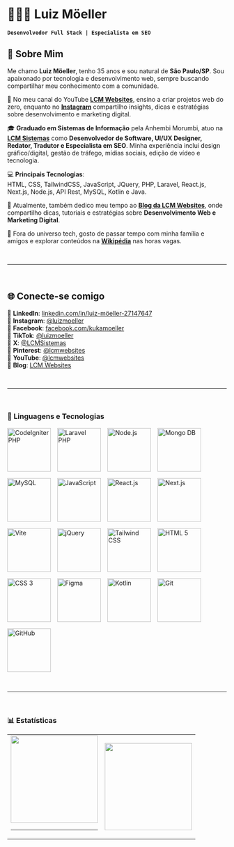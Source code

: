 # 👨🏻‍💻 Luiz Möeller  

**`Desenvolvedor Full Stack | Especialista em SEO`**  

## 📌 Sobre Mim

Me chamo **Luiz Möeller**, tenho 35 anos e sou natural de **São Paulo/SP**. Sou apaixonado por tecnologia e desenvolvimento web, sempre buscando compartilhar meu conhecimento com a comunidade.  

🎥 No meu canal do YouTube **[LCM Websites](https://youtube.com/@lcmwebsites)**, ensino a criar projetos web do zero, enquanto no **[Instagram](https://www.instagram.com/luizmoeller)** compartilho insights, dicas e estratégias sobre desenvolvimento e marketing digital.  

🎓 **Graduado em Sistemas de Informação** pela Anhembi Morumbi, atuo na **[LCM Sistemas](https://lcmsistemas.com.br/)** como **Desenvolvedor de Software, UI/UX Designer, Redator, Tradutor e Especialista em SEO**. Minha experiência inclui design gráfico/digital, gestão de tráfego, mídias sociais, edição de vídeo e tecnologia.  

💻 **Principais Tecnologias**:  
HTML, CSS, TailwindCSS, JavaScript, JQuery, PHP, Laravel, React.js, Next.js, Node.js, API Rest, MySQL, Kotlin e Java.  

📖 Atualmente, também dedico meu tempo ao **[Blog da LCM Websites](https://blog.lcmwebsites.com.br/)**, onde compartilho dicas, tutoriais e estratégias sobre **Desenvolvimento Web e Marketing Digital**.  

🚀 Fora do universo tech, gosto de passar tempo com minha família e amigos e explorar conteúdos na **[Wikipédia](https://pt.wikipedia.org/wiki/Wikip%C3%A9dia:P%C3%A1gina_principal)** nas horas vagas.

<br><hr><br>

## 🌐 Conecte-se comigo

🔹 **LinkedIn**: [linkedin.com/in/luiz-möeller-27147647](https://www.linkedin.com/in/luiz-m%C3%B6eller-27147647)  
🔹 **Instagram**: [@luizmoeller](https://www.instagram.com/luizmoeller)  
🔹 **Facebook**: [facebook.com/kukamoeller](https://facebook.com/kukamoeller)  
🔹 **TikTok**: [@luizmoeller](https://www.tiktok.com/@luizmoeller)  
🔹 **X**: [@LCMSistemas](https://x.com/LCMSistemas)  
🔹 **Pinterest**: [@lcmwebsites](https://br.pinterest.com/lcmwebsites)  
🔹 **YouTube**: [@lcmwebsites](https://youtube.com/@lcmwebsites)  
🔹 **Blog**: [LCM Websites](https://blog.lcmwebsites.com.br)  
 
<br><hr><br>

### 🤖 Linguagens e Tecnologias

<div style="
    display: flex;
    flex-wrap: wrap;
    gap: 15px;
    justify-content: left;
    align-items: left;
">
  <img src="https://luizmoeller.lcmwebsites.com.br/images/logo-tecnologias/codeIgniter_php.webp" alt="CodeIgniter PHP" title="CodeIgniter PHP" width="100px">
  <img src="https://luizmoeller.lcmwebsites.com.br/images/logo-tecnologias/laravel_php.webp" alt="Laravel PHP" title="Laravel PHP" width="100px">
  <img src="https://luizmoeller.lcmwebsites.com.br/images/logo-tecnologias/node_js.webp" alt="Node.js" title="Node.js" width="100px">
  <img src="https://luizmoeller.lcmwebsites.com.br/images/logo-tecnologias/mongo_db_banco_de_dados.webp" alt="Mongo DB" title="Mongo DB" width="100px">
  <img src="https://luizmoeller.lcmwebsites.com.br/images/logo-tecnologias/my_sql_banco_de_dados.webp" alt="MySQL" title="MySQL" width="100px">
  
  <img src="https://luizmoeller.lcmwebsites.com.br/images/logo-tecnologias/javascript.webp" alt="JavaScript" title="JavaScript" width="100px">
  <img src="https://luizmoeller.lcmwebsites.com.br/images/logo-tecnologias/react_js.webp" alt="React.js" title="React.js" width="100px">
  <img src="https://luizmoeller.lcmwebsites.com.br/images/logo-tecnologias/next_js.webp" alt="Next.js" title="Next.js" width="100px">
  <img src="https://luizmoeller.lcmwebsites.com.br/images/logo-tecnologias/vite.webp" alt="Vite" title="Vite" width="100px">
  <img src="https://luizmoeller.lcmwebsites.com.br/images/logo-tecnologias/jquery.webp" alt="jQuery" title="jQuery" width="100px">

  <img src="https://luizmoeller.lcmwebsites.com.br/images/logo-tecnologias/tailwind_css.webp" alt="Tailwind CSS" title="Tailwind CSS" width="100px">
  <img src="https://luizmoeller.lcmwebsites.com.br/images/logo-tecnologias/html_5.webp" alt="HTML 5" title="HTML 5" width="100px">
  <img src="https://luizmoeller.lcmwebsites.com.br/images/logo-tecnologias/css_3.webp" alt="CSS 3" title="CSS 3" width="100px">
  <img src="https://luizmoeller.lcmwebsites.com.br/images/logo-tecnologias/figma.webp" alt="Figma" title="Figma" width="100px">
  <img src="https://luizmoeller.lcmwebsites.com.br/images/logo-tecnologias/kotlin.webp" alt="Kotlin" title="Kotlin" width="100px">
  <img src="https://luizmoeller.lcmwebsites.com.br/images/logo-tecnologias/git.webp" alt="Git" title="Git" width="100px">
  <img src="https://luizmoeller.lcmwebsites.com.br/images/logo-tecnologias/github.webp" alt="GitHub" title="GitHub" width="100px">
</div>

<br><hr><br>

### 📊 Estatísticas

<table>
  <tr>
    <td width="50%">
      <img src="https://github-readme-stats.vercel.app/api?username=encktemp&show_icons=true&theme=tokyonight&include_all_commits=true&locale=pt-br" height="200"/><br><hr>
    </td>
    <td width="50%">
      <img src="https://github-readme-stats.vercel.app/api/top-langs/?username=encktemp&theme=tokyonight&layout=compact&custom_title=Tecnologias&langs_count=9" height="200"/>
    </td>
  </tr>
</table>

